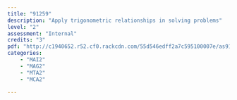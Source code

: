 ```yaml
---
title: "91259"
description: "Apply trigonometric relationships in solving problems"
level: "2"
assessment: "Internal"
credits: "3"
pdf: "http://c1940652.r52.cf0.rackcdn.com/55d546edff2a7c595100007e/as91259.pdf"
categories:
    - "MAI2"
    - "MAG2"
    - "MTA2"
    - "MCA2"
    
---
```

